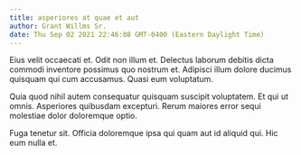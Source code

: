 ```yaml
---
title: asperiores at quae et aut
author: Grant Willms Sr.
date: Thu Sep 02 2021 22:46:08 GMT-0400 (Eastern Daylight Time)
---
```

Eius velit occaecati et. Odit non illum et. Delectus laborum debitis dicta commodi inventore possimus quo nostrum et. Adipisci illum dolore ducimus quisquam qui cum accusamus. Quasi eum voluptatum.

 Quia quod nihil autem consequatur quisquam suscipit voluptatem. Et qui ut omnis. Asperiores quibusdam excepturi. Rerum maiores error sequi molestiae dolor doloremque optio.

 Fuga tenetur sit. Officia doloremque ipsa qui quam aut id aliquid qui. Hic eum nulla et.